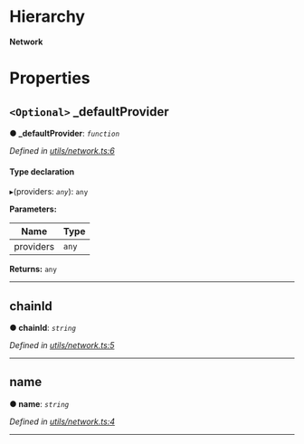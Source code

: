 

# Hierarchy

**Network**

# Properties

<a id="_defaultprovider"></a>

## `<Optional>` _defaultProvider

**● _defaultProvider**: *`function`*

*Defined in [utils/network.ts:6](https://github.com/nearprotocol/nearlib/blob/ce23775/src.ts/utils/network.ts#L6)*

#### Type declaration
▸(providers: *`any`*): `any`

**Parameters:**

| Name | Type |
| ------ | ------ |
| providers | `any` |

**Returns:** `any`

___
<a id="chainid"></a>

##  chainId

**● chainId**: *`string`*

*Defined in [utils/network.ts:5](https://github.com/nearprotocol/nearlib/blob/ce23775/src.ts/utils/network.ts#L5)*

___
<a id="name"></a>

##  name

**● name**: *`string`*

*Defined in [utils/network.ts:4](https://github.com/nearprotocol/nearlib/blob/ce23775/src.ts/utils/network.ts#L4)*

___

